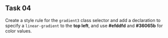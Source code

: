 ## Task 04
Create a style rule for the `gradient3` class selector and add a declaration to specify a `linear-gradient` to the **top left**, and use **#efddfd** and **#36065b** for color values. 